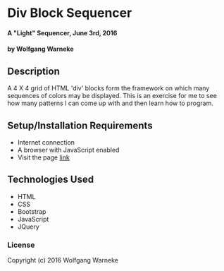 # Div Block Sequencer

#### A "Light" Sequencer, June 3rd, 2016

#### by Wolfgang Warneke

## Description

A 4 X 4 grid of HTML 'div' blocks form the framework on which many sequences of colors may be displayed. This is an exercise for me to see how many patterns I can come up with and then learn how to program.

## Setup/Installation Requirements

* Internet connection
* A browser with JavaScript enabled
* Visit the page [link](http://wolfgangwarneke.github.io/div-block-sequencer "here")

## Technologies Used

* HTML
* CSS
* Bootstrap
* JavaScript
* JQuery

### License

Copyright (c) 2016 Wolfgang Warneke
